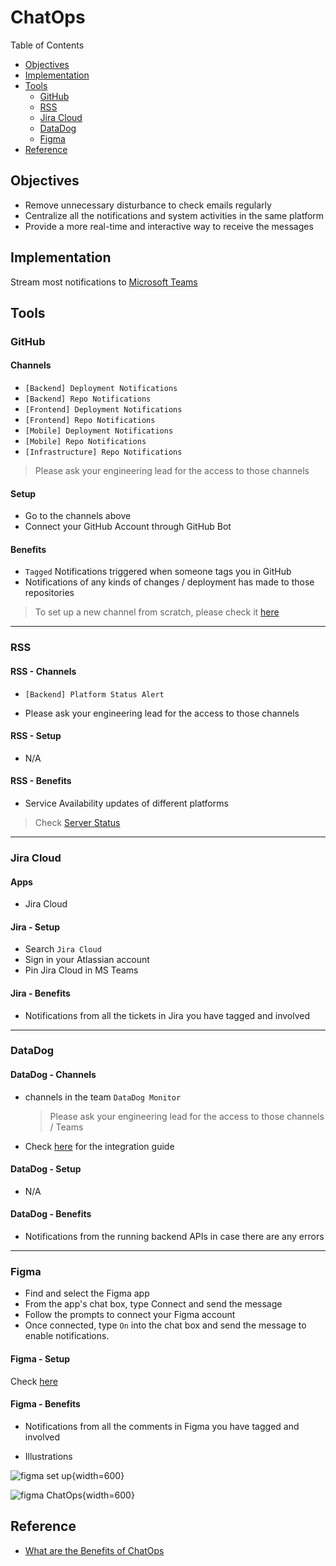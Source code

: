 # ChatOps <!-- omit in toc -->

Table of Contents

- [Objectives](#objectives)
- [Implementation](#implementation)
- [Tools](#tools)
  - [GitHub](#github)
  - [RSS](#rss)
  - [Jira Cloud](#jira-cloud)
  - [DataDog](#datadog)
  - [Figma](#figma)
- [Reference](#reference)

## Objectives

- Remove unnecessary disturbance to check emails regularly
- Centralize all the notifications and system activities in the same platform
- Provide a more real-time and interactive way to receive the messages

## Implementation

Stream most notifications to [Microsoft Teams](https://www.microsoft.com/en-us/microsoft-teams/group-chat-software "https://www.microsoft.com/en-us/microsoft-teams/group-chat-software")

## Tools

### GitHub

#### Channels <!-- omit in toc -->

- `[Backend] Deployment Notifications`
- `[Backend] Repo Notifications`
- `[Frontend] Deployment Notifications`
- `[Frontend] Repo Notifications`
- `[Mobile] Deployment Notifications`
- `[Mobile] Repo Notifications`
- `[Infrastructure] Repo Notifications`

> Please ask your engineering lead for the access to those channels

#### Setup <!-- omit in toc -->

- Go to the channels above
- Connect your GitHub Account through GitHub Bot

#### Benefits <!-- omit in toc -->

- `Tagged` Notifications triggered when someone tags you in GitHub
- Notifications of any kinds of changes / deployment has made to those repositories

> To set up a new channel from scratch, please check it [here](https://github.com/integrations/microsoft-teams "https://github.com/integrations/microsoft-teams")

---

### RSS

#### RSS - Channels <!-- omit in toc -->

- `[Backend] Platform Status Alert`

- Please ask your engineering lead for the access to those channels

#### RSS - Setup <!-- omit in toc -->

- N/A

#### RSS - Benefits <!-- omit in toc -->

- Service Availability updates of different platforms

> Check [Server Status](serverrss.md)

---

### Jira Cloud

#### Apps <!-- omit in toc -->

- Jira Cloud

#### Jira - Setup <!-- omit in toc -->

- Search `Jira Cloud`
- Sign in your Atlassian account
- Pin Jira Cloud in MS Teams

#### Jira - Benefits <!-- omit in toc -->

- Notifications from all the tickets in Jira you have tagged and involved

---

### DataDog

#### DataDog - Channels <!-- omit in toc -->

- channels in the team `DataDog Monitor`
  > Please ask your engineering lead for the access to those channels / Teams

- Check [here](https://docs.datadoghq.com/integrations/microsoft_teams "https://docs.datadoghq.com/integrations/microsoft_teams") for the integration guide

#### DataDog - Setup <!-- omit in toc -->

- N/A

#### DataDog - Benefits <!-- omit in toc -->

- Notifications from the running backend APIs in case there are any errors

---

### Figma

- Find and select the Figma app
- From the app's chat box, type Connect and send the message
- Follow the prompts to connect your Figma account
- Once connected, type `On` into the chat box and send the message to enable notifications.

#### Figma - Setup <!-- omit in toc -->

Check [here](https://help.figma.com/hc/en-us/articles/7405452518423-Figma-and-Microsoft-Teams "https://help.figma.com/hc/en-us/articles/7405452518423-Figma-and-Microsoft-Teams")

#### Figma - Benefits <!-- omit in toc -->

- Notifications from all the comments in Figma you have tagged and involved

- Illustrations

![figma set up](https://github.com/adamwan-nexplore/guidebook-nxp-hk/assets/124669872/8ba28515-17a7-403f-a8db-37e4a8333ea0){width=600}

![figma ChatOps](https://github.com/adamwan-nexplore/guidebook-nxp-hk/assets/124669872/f0a5dc82-a73a-4208-ae59-c0a454f66058){width=600}

## Reference

- [What are the Benefits of ChatOps](https://www.ibm.com/cloud/blog/benefits-of-chatops "https://www.ibm.com/cloud/blog/benefits-of-chatops")
